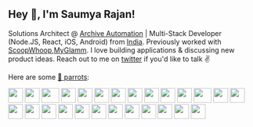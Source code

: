 ## Hey 👋, I'm Saumya Rajan!

Solutions Architect @ [Archive Automation][archive] | Multi-Stack Developer (Node.JS, React, iOS, Android) from [India][about-India]. Previously worked with [ScoopWhoop][scoopwhoop],[MyGlamm][myglamm]. I love building applications & discussing new product ideas. Reach out to me on [twitter][twitter] if you'd like to talk ✌️

Here are some [🦜 parrots](https://cultofthepartyparrot.com):

<div>
    <img src="https://cultofthepartyparrot.com/parrots/hd/opensourceparrot.gif" width="30" height="30"/>
    <img src="https://cultofthepartyparrot.com/parrots/deployparrot.gif" width="30" height="30"/>
    <img src="https://cultofthepartyparrot.com/parrots/hd/invisibleparrot.gif" width="36" height="30"/>
    <img src="https://cultofthepartyparrot.com/parrots/cryptoparrot.gif" width="30" height="30"/>
    <img src="https://cultofthepartyparrot.com/parrots/hd/ultrafastparrot.gif" width="30" height="30"/>
    <img src="https://cultofthepartyparrot.com/parrots/hd/60fpsparrot.gif" width="30" height="30"/>
    <img src="https://cultofthepartyparrot.com/parrots/hd/darkmodeparrot.gif" width="30" height="30"/>
    <img src="https://cultofthepartyparrot.com/parrots/sovjetparrot.gif" width="30" height="30"/>
    <img src="https://cultofthepartyparrot.com/parrots/hd/dealwithitnowparrot.gif" width="30" height="30"/>
    <img src="https://cultofthepartyparrot.com/parrots/hd/hypnoparrotlight.gif" width="30" height="30"/>
    <img src="https://cultofthepartyparrot.com/parrots/databaseparrot.gif" width="30" height="30"/>
    <img src="https://cultofthepartyparrot.com/parrots/fixparrot.gif" width="36" height="30"/>
    <img src="https://cultofthepartyparrot.com/parrots/hd/laptop_parrot.gif" width="30" height="30"/>
    <img src="https://cultofthepartyparrot.com/parrots/hd/spinningparrot.gif" width="30" height="30"/>
    <img src="https://cultofthepartyparrot.com/parrots/hd/levitationparrot.gif" width="30" height="30"/>
    <img src="https://cultofthepartyparrot.com/parrots/hd/meldparrot.gif" width="30" height="30"/>
    <img src="https://cultofthepartyparrot.com/parrots/slomoparrot.gif" width="30" height="30"/>
    <img src="https://cultofthepartyparrot.com/parrots/hd/moonwalkingparrot.gif" width="30" height="30"/>
    <img src="https://cultofthepartyparrot.com/parrots/hd/stableparrot.gif" width="30" height="30"/>
    <img src="https://cultofthepartyparrot.com/parrots/hd/scienceparrot.gif" width="30" height="30"/>
    <img src="https://cultofthepartyparrot.com/parrots/hd/pirateparrot.gif" width="30" height="30"/>
    <img src="https://cultofthepartyparrot.com/parrots/hd/footballparrot.gif" width="30" height="30"/>
    <img src="https://cultofthepartyparrot.com/parrots/hd/illuminatiparrot.gif" width="30" height="30"/>
    <img src="https://cultofthepartyparrot.com/parrots/hd/hypnoparrotdark.gif" width="30" height="30"/>
    <img src="https://cultofthepartyparrot.com/parrots/hd/portalorangeparrot.gif" width="30" height="30"/>
    <img src="https://cultofthepartyparrot.com/parrots/hd/portalblueparrot.gif" width="30" height="30"/>
</div>

[twitter]: https://twitter.com/SAUMYARAJAN3
[twitch]: https://www.twitch.tv/peanutbutt3r
[reddit]: https://www.reddit.com/user/mr_peanutbutt3r
[github]: https://github.com/rajansaumya
[instagram]: https://www.instagram.com/mr.pb.living/
[discord]: https://discord.io/mrpeanutbutt3r
[scoopwhoop]: https://www.scoopwhoop.com/
[myglamm]: https://www.myglamm.com/
[archive]: https://archiveautomation.com/
[about-india]: https://www.google.com/search?q=India
